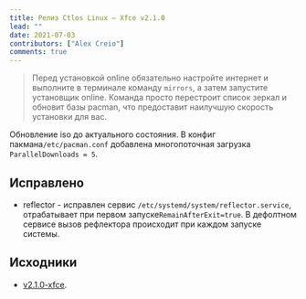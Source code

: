 ```yaml
---
title: Релиз Ctlos Linux — Xfce v2.1.0
lead: ""
date: 2021-07-03
contributors: ["Alex Creio"]
comments: true
---
```


> Перед установкой online обязательно настройте интернет и выполните в терминале команду `mirrors`, а затем запустите установщик online. Команда просто перестроит список зеркал и обновит базы pacman, что предоставит наилучшую скорость установки для вас.

Обновление iso до актуального состояния. В конфиг пакмана`/etc/pacman.conf` добавлена многопоточная загрузка `ParallelDownloads = 5`.

## Исправлено

- reflector - исправлен сервис `/etc/systemd/system/reflector.service`, отрабатывает при первом запуске`RemainAfterExit=true`. В дефолтном сервисе вызов рефлектора происходит при каждом запуске системы.

## Исходники

- [v2.1.0-xfce](https://github.com/ctlos/ctlosiso/tree/v2.1.0-xfce).
